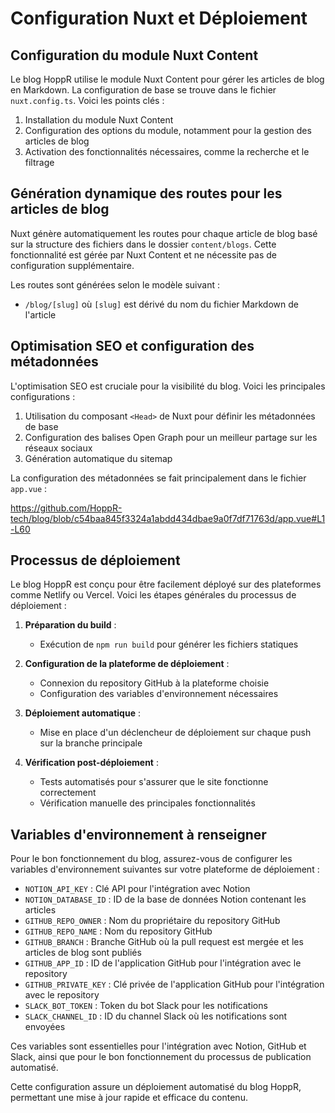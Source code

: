 # Configuration Nuxt et Déploiement

## Configuration du module Nuxt Content

Le blog HoppR utilise le module Nuxt Content pour gérer les articles de blog en Markdown. La configuration de base se trouve dans le fichier `nuxt.config.ts`. Voici les points clés :

1. Installation du module Nuxt Content
2. Configuration des options du module, notamment pour la gestion des articles de blog
3. Activation des fonctionnalités nécessaires, comme la recherche et le filtrage

## Génération dynamique des routes pour les articles de blog

Nuxt génère automatiquement les routes pour chaque article de blog basé sur la structure des fichiers dans le dossier `content/blogs`. Cette fonctionnalité est gérée par Nuxt Content et ne nécessite pas de configuration supplémentaire.

Les routes sont générées selon le modèle suivant :

- `/blog/[slug]` où `[slug]` est dérivé du nom du fichier Markdown de l'article

## Optimisation SEO et configuration des métadonnées

L'optimisation SEO est cruciale pour la visibilité du blog. Voici les principales configurations :

1. Utilisation du composant `<Head>` de Nuxt pour définir les métadonnées de base
2. Configuration des balises Open Graph pour un meilleur partage sur les réseaux sociaux
3. Génération automatique du sitemap

La configuration des métadonnées se fait principalement dans le fichier `app.vue` :

https://github.com/HoppR-tech/blog/blob/c54baa845f3324a1abdd434dbae9a0f7df71763d/app.vue#L1-L60

## Processus de déploiement

Le blog HoppR est conçu pour être facilement déployé sur des plateformes comme Netlify ou Vercel. Voici les étapes générales du processus de déploiement :

1. **Préparation du build** :
   - Exécution de `npm run build` pour générer les fichiers statiques

2. **Configuration de la plateforme de déploiement** :
   - Connexion du repository GitHub à la plateforme choisie
   - Configuration des variables d'environnement nécessaires

3. **Déploiement automatique** :
   - Mise en place d'un déclencheur de déploiement sur chaque push sur la branche principale

4. **Vérification post-déploiement** :
   - Tests automatisés pour s'assurer que le site fonctionne correctement
   - Vérification manuelle des principales fonctionnalités

## Variables d'environnement à renseigner

Pour le bon fonctionnement du blog, assurez-vous de configurer les variables d'environnement suivantes sur votre plateforme de déploiement :

- `NOTION_API_KEY` : Clé API pour l'intégration avec Notion
- `NOTION_DATABASE_ID` : ID de la base de données Notion contenant les articles
- `GITHUB_REPO_OWNER` : Nom du propriétaire du repository GitHub
- `GITHUB_REPO_NAME` : Nom du repository GitHub
- `GITHUB_BRANCH` : Branche GitHub où la pull request est mergée et les articles de blog sont publiés
- `GITHUB_APP_ID` : ID de l'application GitHub pour l'intégration avec le repository
- `GITHUB_PRIVATE_KEY` : Clé privée de l'application GitHub pour l'intégration avec le repository
- `SLACK_BOT_TOKEN` : Token du bot Slack pour les notifications
- `SLACK_CHANNEL_ID` : ID du channel Slack où les notifications sont envoyées

Ces variables sont essentielles pour l'intégration avec Notion, GitHub et Slack, ainsi que pour le bon fonctionnement du processus de publication automatisé.

Cette configuration assure un déploiement automatisé du blog HoppR, permettant une mise à jour rapide et efficace du contenu.
